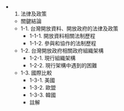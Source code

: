  * 1. 法律及政策
   * 關鍵結論
   * 1-1. 台灣開放資料、開放政府的法律及政策
     * 1-1-1. 開放資料相關法制歷程
     * 1-1-2. 參與和協作的法制歷程
   * 1-2. 台灣開放政府相關政府組織架構
     * 1-2-1. 現行組織架構
     * 1-2-2.  現行架構中遇到的困難
   * 1-3. 國際比較
     * 1-3-1. 美國
     * 1-3-2. 歐盟
     * 1-3-3. 韓國
     * 註解